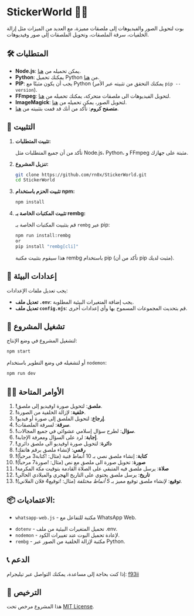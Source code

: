 # StickerWorld 🤖✨

بوت لتحويل الصور والفيديوهات إلى ملصقات مميزة، مع العديد من الميزات مثل إزالة الخلفيات، سرقة الملصقات، وتحويل الملصقات إلى صور وفيديوهات.

## 🛠️ المتطلبات

- **Node.js**: يمكن تحميله من [هنا](https://nodejs.org/en/).
- **Python**: يمكنك تحميل Python من [هنا](https://www.python.org/downloads/).
- **PIP**: يجب أن يكون مثبتًا مع Python (يمكنك التحقق من تثبيته عبر الأمر `pip --version`).
- **FFmpeg**: لتحويل الفيديوهات الى ملصقات متحركة، يمكنك تحميله من [هنا](https://ffmpeg.org/download.html).
- **ImageMagick**: لتحويل الصور، يمكن تحميله من [هنا](https://imagemagick.org/script/download.php).
- **متصفح كروم**: تأكد من أنك قد قمت بتثبيته من [هنا](https://www.google.com/chrome/).

## 🔧 التثبيت

1. **تثبيت المتطلبات:**

   تأكد من أن جميع المتطلبات مثل Node.js، Python، و FFmpeg مثبتة على جهازك.

2. **تنزيل المشروع:**

   ```bash
   git clone https://github.com/rn0x/StickerWorld.git
   cd StickerWorld
   ```

3. **تثبيت الحزم باستخدام npm:**

   ```bash
   npm install
   ```

4. **تثبيت المكتبات الخاصة بـ rembg:**

   قم بتثبيت المكتبات الخاصة بـ `rembg` عبر pip:

   ```bash
   npm run install:rembg
   or
   pip install "rembg[cli]"
   ```

   هذا سيقوم بتثبيت مكتبة rembg باستخدام pip (تأكد من أن pip مثبت لديك).

## 🔐 إعدادات البيئة

يجب تعديل ملفات الإعدادات:

- **تعديل ملف `.env`**: يجب إضافة المتغيرات البيئية المطلوبة.
- **تعديل ملف `config.mjs`**: قم بتحديث المجموعات المسموح بها وأي إعدادات أخرى.

## 🚀 تشغيل المشروع

لتشغيل المشروع في وضع الإنتاج:

```bash
npm start
```

أو لتشغيله في وضع التطوير باستخدام `nodemon`:

```bash
npm run dev
```

## 🧑‍💻 الأوامر المتاحة

1. **!ملصق**: لتحويل صورة اوفيديو إلى ملصق.
2. **!خلفية**: لإزالة الخلفية من الصورة.
3. **!إرجاع**: لتحويل الملصق إلى صورة أو فيديو.
4. **!سرقة**: لسرقة الملصقات.
5. **!سؤال**: لطرح سؤال إسلامي عشوائي في جميع المجالات.
6. **!إجابة**: لرد على السؤال ومعرفة الإجابة.
7. **!دائرة**: لتحويل صورة اوفيديو الى ملصق دائري
8. **!رقمي**: لإنشاء ملصق برقم هاتفك
9. **!كتابة**: إنشاء ملصق نصي بـ 10 أنماط فنية (مثال: !كتابة3 مرحباً)
10. **!صورة**: تحويل صورة الى ملصق مع نص (مثال: !صورة7 مرحباً)
11. **!صلاة**: يرسل ملصق فيه المتبقي على الصلاة القادمة بتوقيت مكة المكرمة
12. **!تاريخ**: يرسل ملصق يحتوي على التاريخ الهجري والميلادي الحالي
13. **!توقيع**: لإنشاء ملصق توقيع مميز بـ *5 أنماط مختلفة* (مثال: !توقيع4 فلان الفلاني).

## 📦 الاعتماديات:

- `whatsapp-web.js` - مكتبة للتفاعل مع WhatsApp Web.
<!-- - `sequelize` - ORM لإدارة قاعدة البيانات. -->
- `dotenv` - تحميل المتغيرات البيئية من ملف .env.
- `nodemon` - لإعادة تحميل البوت عند تغييرات الكود.
- `rembg` - مكتبة لإزالة الخلفية من الصور عبر Python.

## 📞 الدعم

إذا كنت بحاجة إلى مساعدة، يمكنك التواصل عبر تيليجرام: [f93ii](https://t.me/f93ii)

## 📝 الترخيص

هذا المشروع مرخص تحت [MIT License](LICENSE).
